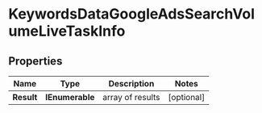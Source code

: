 # KeywordsDataGoogleAdsSearchVolumeLiveTaskInfo


## Properties

| Name | Type | Description | Notes |
|------------ | ------------- | ------------- | -------------|
**Result** | **IEnumerable<KeywordsDataGoogleAdsSearchVolumeLiveResultInfo>** | array of results |[optional]|
